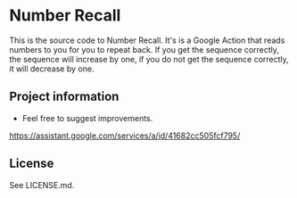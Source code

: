 # Number Recall

This is the source code to Number Recall. It's is a Google Action that reads numbers to you for you to repeat back.
If you get the sequence correctly, the sequence will increase by one, if you do not get the sequence correctly, it will decrease by one.

## Project information
* Feel free to suggest improvements.

https://assistant.google.com/services/a/id/41682cc505fcf795/


## License
See LICENSE.md.
